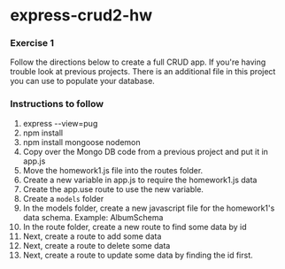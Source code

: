 # express-crud2-hw

### Exercise 1
Follow the directions below to create a full CRUD app. If you're having trouble look at previous projects. There is an additional file in this project you can use to populate your database.

### Instructions to follow
1) express --view=pug
1) npm install
1) npm install mongoose nodemon
1) Copy over the Mongo DB code from a previous project and put it in app.js
1) Move the homework1.js file into the routes folder.
1) Create a new variable in app.js to require the homework1.js data
1) Create the app.use route to use the new variable.
1) Create a ```models``` folder
1) In the models folder, create a new javascript file for the homework1's data schema. Example: AlbumSchema
1) In the route folder, create a new route to find some data by id
1) Next, create a route to add some data
1) Next, create a route to delete some data
1) Next, create a route to update some data by finding the id first.
